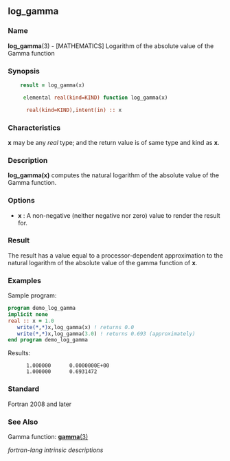## log_gamma

### **Name**

**log_gamma**(3) - \[MATHEMATICS\] Logarithm of the absolute value of
the Gamma function

### **Synopsis**
```fortran
    result = log_gamma(x)
```
```fortran
     elemental real(kind=KIND) function log_gamma(x)

      real(kind=KIND),intent(in) :: x
```
### **Characteristics**

  **x** may be any _real_ type; and the return value is of same type
  and kind as **x**.

### **Description**

  **log_gamma(x)** computes the natural logarithm of the absolute value
  of the Gamma function.

### **Options**

- **x**
  : A non-negative (neither negative nor zero) value to render the
  result for.

### **Result**

 The result has a value equal to a processor-dependent approximation
 to the natural logarithm of the absolute value of the gamma function
 of **x**.

### **Examples**

Sample program:
```fortran
program demo_log_gamma
implicit none
real :: x = 1.0
   write(*,*)x,log_gamma(x) ! returns 0.0
   write(*,*)x,log_gamma(3.0) ! returns 0.693 (approximately)
end program demo_log_gamma
```
Results:
```text
      1.000000      0.0000000E+00
      1.000000      0.6931472
```
### **Standard**

Fortran 2008 and later

### **See Also**

Gamma function: [**gamma**(3)](#gamma)

 _fortran-lang intrinsic descriptions_
